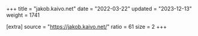 +++
title = "jakob.kaivo.net"
date = "2022-03-22"
updated = "2023-12-13"
weight = 1741

[extra]
source = "https://jakob.kaivo.net/"
ratio = 61
size = 2
+++
